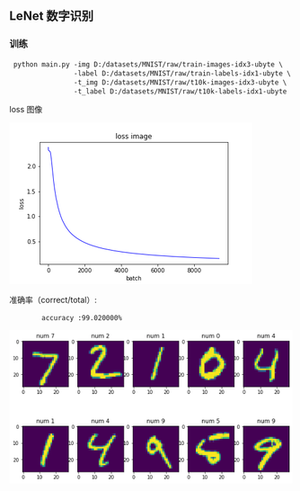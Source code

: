 ## LeNet 数字识别

###  训练

```
 python main.py -img D:/datasets/MNIST/raw/train-images-idx3-ubyte \
                -label D:/datasets/MNIST/raw/train-labels-idx1-ubyte \
                -t_img D:/datasets/MNIST/raw/t10k-images-idx3-ubyte \
                -t_label D:/datasets/MNIST/raw/t10k-labels-idx1-ubyte 
```

loss 图像

![图片失效](./img/loss.png)

准确率（correct/total）:

            accuracy :99.020000%


![图片失效](./img/instance.png)



